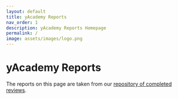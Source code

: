 ```yaml
---
layout: default
title: yAcademy Reports
nav_order: 1
description: yAcademy Reports Homepage
permalink: /
image: assets/images/logo.png
---
```


# yAcademy Reports

The reports on this page are taken from our [repository of completed reviews](https://github.com/yacademy/audits).
